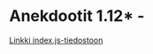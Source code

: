 # Anekdootit 1.12* - 
[Linkki index.js-tiedostoon](https://github.com/ahnl/fs/blob/main/osa1/anekdootit/src/index.js)
